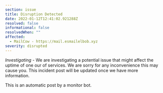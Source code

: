 ```yaml
---
section: issue
title: Disruption Detected
date: 2022-01-12T12:41:02.921288Z
resolved: false
informational: false
resolvedWhen: ""
affected:
  - MailCow - https://mail.esmailelbob.xyz
severity: disrupted
---
```

*Investigating* - We are investigating a potential issue that might affect the uptime of one our of services. We are sorry for any inconvenience this may cause you. This incident post will be updated once we have more information.

This is an automatic post by a monitor bot.
        